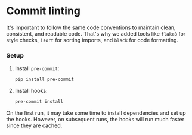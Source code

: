 # Commit linting

It's important to follow the same code conventions to maintain clean, consistent, and readable code. That's why we added tools like `flake8` for style checks, `isort` for sorting imports, and `black` for code formatting.

### Setup

1. Install `pre-commit`:

   ```bash
   pip install pre-commit
   ```

2. Install hooks:

   ```bash
   pre-commit install
   ```

On the first run, it may take some time to install dependencies and set up the hooks. However, on subsequent runs, the hooks will run much faster since they are cached.
